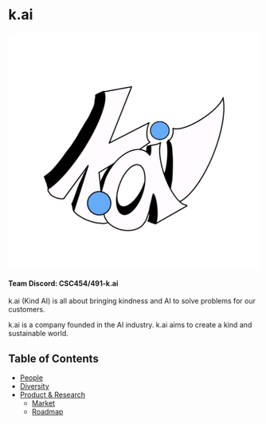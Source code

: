 # k.ai

![Team Logo](./kai_logo.png)

#### Team Discord: CSC454/491-k.ai

k.ai (Kind AI) is all about bringing kindness and AI to solve problems for our customers.

k.ai is a company founded in the AI industry. k.ai aims to create a kind and sustainable world.

Table of Contents
---

- [People](./team/)
- [Diversity](./team/diversity.md)
- [Product & Research](./product_research/)
    - [Market](./product_research/market.md)
    - [Roadmap](./product_research/roadmap.md)
